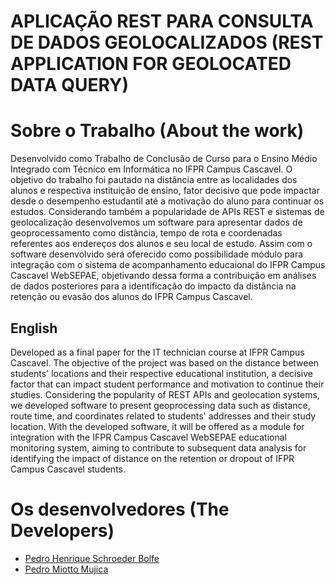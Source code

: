 # APLICAÇÃO REST PARA CONSULTA DE DADOS GEOLOCALIZADOS (REST APPLICATION FOR GEOLOCATED DATA QUERY)

# Sobre o Trabalho (About the work)
Desenvolvido como Trabalho de Conclusão de Curso para o Ensino Médio Integrado com Técnico em Informática no IFPR Campus Cascavel. O objetivo do trabalho foi pautado na distância entre as localidades dos alunos e respectiva instituição de ensino, fator decisivo que pode impactar desde o desempenho estudantil até a motivação do aluno para continuar os estudos. Considerando também a popularidade de APIs REST e sistemas de geolocalização desenvolvemos um software para apresentar dados de geoprocessamento como distância, tempo de rota e coordenadas referentes aos endereços dos alunos e seu local de estudo. Assim com o software desenvolvido será oferecido como possibilidade módulo para integração com o sistema de acompanhamento educaional do IFPR Campus Cascavel WebSEPAE, objetivando dessa forma a contribuição em análises de dados posteriores para a identificação do impacto da distância na retenção ou evasão dos alunos do IFPR Campus Cascavel.
## English
Developed as a final paper for the IT technician course at IFPR Campus Cascavel. The objective of the project was based on the distance between students' locations and their respective educational institution, a decisive factor that can impact student performance and motivation to continue their studies. Considering the popularity of REST APIs and geolocation systems, we developed software to present geoprocessing data such as distance, route time, and coordinates related to students' addresses and their study location. With the developed software, it will be offered as a module for integration with the IFPR Campus Cascavel WebSEPAE educational monitoring system, aiming to contribute to subsequent data analysis for identifying the impact of distance on the retention or dropout of IFPR Campus Cascavel students.

# Os desenvolvedores (The Developers)
- [Pedro Henrique Schroeder Bolfe ](https://github.com/pedrobolfe)
- [Pedro Miotto Mujica](https://github.com/pedromujica1)
